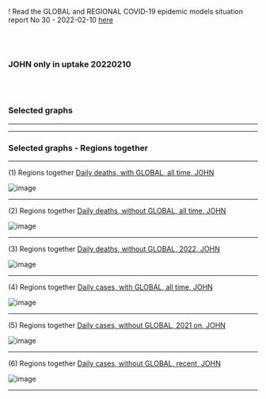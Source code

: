! Read the GLOBAL and REGIONAL COVID-19 epidemic models situation report No 30 - 2022-02-10 [here](https://github.com/pourmalek/CovidVisualizedGlobal/blob/main/situation%20reports/28%20Global%20and%20regional%20COVID-19%20epidemic%20models%20situation%20report%20No%2028%20–%202022-02-04.pdf)

<br/><br/>


### JOHN only in uptake 20220210



<br/><br/>

### Selected graphs


****
****


### Selected graphs - Regions together


****

(1) Regions together [Daily deaths, with GLOBAL, all time, JOHN](https://github.com/pourmalek/CovidVisualizedGlobal/blob/main/20220210%20JOHN/output/merge/graph%201a1%20JOHN%20COVID-19%20daily%20deaths%2C%20regions%20together%2C%20JOHN.pdf)

![image](https://user-images.githubusercontent.com/30849720/153687893-53ca9d75-0df2-4b41-98a3-8bc1742b085c.png)

****

(2) Regions together [Daily deaths, without GLOBAL, all time, JOHN](https://github.com/pourmalek/CovidVisualizedGlobal/blob/main/20220210%20JOHN/output/merge/graph%201a2%20JOHN%20COVID-19%20daily%20deaths%2C%20regions%20together%2C%20JOHN.pdf)

![image](https://user-images.githubusercontent.com/30849720/153687922-adbe2a1d-8d90-4665-b32b-58953b8b5e50.png)

****

(3) Regions together [Daily deaths, without GLOBAL, 2022, JOHN](https://github.com/pourmalek/CovidVisualizedGlobal/blob/main/20220210%20JOHN/output/merge/graph%201a3%20JOHN%20COVID-19%20daily%20deaths%2C%20regions%20together%2C%20JOHN.pdf)

![image](https://user-images.githubusercontent.com/30849720/153687954-c2742bf7-21cf-428a-aefd-2de75b0eb5f3.png)

****

(4) Regions together [Daily cases, with GLOBAL, all time, JOHN](https://github.com/pourmalek/CovidVisualizedGlobal/blob/main/20220210%20JOHN/output/merge/graph%202a1%20JOHN%20COVID-19%20daily%20cases%2C%20regions%20together%2C%20JOHN.pdf)

![image](https://user-images.githubusercontent.com/30849720/153688044-8f31b612-afd6-44ce-949c-a01564ab727a.png)

****

(5) Regions together [Daily cases, without GLOBAL, 2021 on, JOHN](https://github.com/pourmalek/CovidVisualizedGlobal/blob/main/20220210%20JOHN/output/merge/graph%202a2%20JOHN%20COVID-19%20daily%20cases%2C%20regions%20together%2C%20JOHN.pdf)

![image](https://user-images.githubusercontent.com/30849720/153688074-3d6d1a61-ef91-4916-b535-b1c3d2acd6e1.png)

****

(6) Regions together [Daily cases, without GLOBAL, recent, JOHN](https://github.com/pourmalek/CovidVisualizedGlobal/blob/main/20220210%20JOHN/output/merge/graph%202a3%20JOHN%20COVID-19%20daily%20cases%2C%20regions%20together%2C%20JOHN.pdf)

![image](https://user-images.githubusercontent.com/30849720/153688102-9aa63e57-2a6e-46c9-9586-885f3aa25b7d.png)

****
